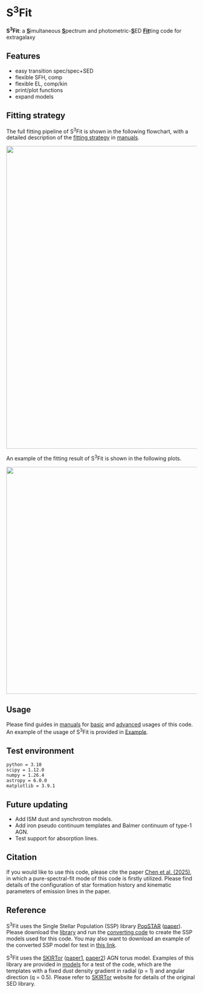 # S<sup>3</sup>Fit
**S<sup>3</sup>Fit**: a <ins>**S**</ins>imultaneous <ins>**S**</ins>pectrum and photometric-<ins>**S**</ins>ED <ins>**Fit**</ins>ting code for extragalaxy

## Features
- easy transition spec/spec+SED
- flexible SFH, comp
- flexible EL, comp/kin
- print/plot functions
- expand models

## Fitting strategy
The full fitting pipeline of S<sup>3</sup>Fit is shown in the following flowchart, with a detailed description of the [fitting strategy](manuals/fitting_strategy.md) in [manuals](manuals/). 
<p align="center"> <img src="https://github.com/user-attachments/assets/4f9dec46-8f6b-48da-91a0-b704ba13d28d" height="800">

An example of the fitting result of S<sup>3</sup>Fit is shown in the following plots. 
<p align="center"> <img src="https://github.com/user-attachments/assets/683f5837-d364-4a53-8113-a05d56f9ef5b" width="600" height="600">

## Usage
Please find guides in [manuals](manuals/) for [basic](manuals/basic_usage.md) and [advanced](manuals/advanced_usage.md) usages of this code. 
An example of the usage of S<sup>3</sup>Fit is provided in [Example](example/example.ipynb). 

## Test environment
```
python = 3.10
scipy = 1.12.0
numpy = 1.26.4
astropy = 6.0.0
matplotlib = 3.9.1
```

## Future updating
- Add ISM dust and synchrotron models.
- Add iron pseudo continuum templates and Balmer continuum of type-1 AGN.
- Test support for absorption lines. 

## Citation
If you would like to use this code, please cite the paper [Chen et al. (2025)][1], in which a pure-spectral-fit mode of this code is firstly utilized. 
Please find details of the configuration of star formation history and kinematic parameters of emission lines in the paper. 

## Reference
S<sup>3</sup>Fit uses the Single Stellar Population (SSP) library [PopSTAR][2] ([paper][3]). 
Please download the [library][2] and run the [converting code](models/convert_popstar_ssp.py) 
to create the SSP models used for this code. 
You may also want to download an example of the converted SSP model for test in [this link][7].

S<sup>3</sup>Fit uses the [SKIRTor][4] ([paper1][5], [paper2][6]) AGN torus model. 
Examples of this library are provided in [models](models/) for a test of the code, 
which are the templates with a fixed dust density gradient in radial (p = 1) and angular direction (q = 0.5). 
Please refer to [SKIRTor][4] website for details of the original SED library. 

[1]: <https://iopscience.iop.org/article/10.3847/1538-4357/ad93ab>
[2]: <https://www.fractal-es.com/PopStar/>
[3]: <https://academic.oup.com/mnras/article/506/4/4781/6319511>
[4]: https://sites.google.com/site/skirtorus/sed-library?authuser=0
[5]: http://adsabs.harvard.edu/abs/2012MNRAS.420.2756S
[6]: http://adsabs.harvard.edu/abs/2016MNRAS.458.2288S
[7]: https://drive.google.com/file/d/1JwdBOnl6APwFmadIX8BYLcLyFNZvnuYg/view?usp=share_link
[8]: https://docs.scipy.org/doc/scipy/reference/generated/scipy.optimize.least_squares.html#r20fc1df64af7-stir
